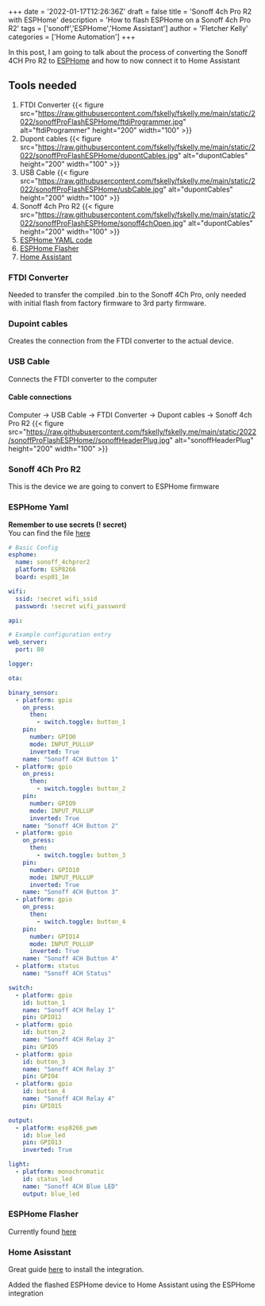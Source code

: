 +++
date = '2022-01-17T12:26:36Z'
draft = false
title = 'Sonoff 4ch Pro R2 with ESPHome'
description = 'How to flash ESPHome on a Sonoff 4ch Pro R2'
tags = ['sonoff','ESPHome','Home Assistant']
author = 'Fletcher Kelly'
categories = ['Home Automation']
+++

In this post, I am going to talk about the process of converting the Sonoff 4CH Pro R2 to [ESPHome](https://esphome.io) and how to now connect it to Home Assistant

## Tools needed

1. FTDI Converter {{< figure src="https://raw.githubusercontent.com/fskelly/fskelly.me/main/static/2022/sonoffProFlashESPHome/ftdiProgrammer.jpg" alt="ftdiProgrammer" height="200" width="100" >}}
1. Dupont cables {{< figure src="https://raw.githubusercontent.com/fskelly/fskelly.me/main/static/2022/sonoffProFlashESPHome/dupontCables.jpg" alt="dupontCables" height="200" width="100" >}}
1. USB Cable {{< figure src="https://raw.githubusercontent.com/fskelly/fskelly.me/main/static/2022/sonoffProFlashESPHome/usbCable.jpg" alt="dupontCables" height="200" width="100" >}}
1. Sonoff 4ch Pro R2 {{< figure src="https://raw.githubusercontent.com/fskelly/fskelly.me/main/static/2022/sonoffProFlashESPHome/sonoff4chOpen.jpg" alt="dupontCables" height="200" width="100" >}}
1. [ESPHome YAML code](/content/posts/2022/sonoff-4ch-pro-esphome/sonoff-pro-4ch-test.yaml)
1. [ESPHome Flasher](https://github.com/esphome/esphome-flasher)
1. [Home Assistant](https://home-assistant.io)

### FTDI Converter

Needed to transfer the compiled .bin to the Sonoff 4Ch Pro, only needed with initial flash from factory firmware to 3rd party firmware.

### Dupoint cables

Creates the connection from the FTDI converter to the actual device.

### USB Cable

Connects the FTDI converter to the computer

#### Cable connections

Computer → USB Cable → FTDI Converter → Dupont cables → Sonoff 4ch Pro R2
{{< figure src="https://raw.githubusercontent.com/fskelly/fskelly.me/main/static/2022/sonoffProFlashESPHome//sonoffHeaderPlug.jpg" alt="sonoffHeaderPlug" height="200" width="100" >}}

### Sonoff 4Ch Pro R2

This is the device we are going to convert to ESPHome firmware

### ESPHome Yaml

**Remember to use secrets (! secret)**  
You can find the file [here](https://github.com/fskelly/fskelly.me/blob/main/content/posts/2022/sonoff-4ch-pro-esphome/sonoff-pro-4ch-test.yaml)

```yml
# Basic Config
esphome:
  name: sonoff_4chpror2
  platform: ESP8266
  board: esp01_1m

wifi:
  ssid: !secret wifi_ssid
  password: !secret wifi_password

api:

# Example configuration entry
web_server:
  port: 80

logger:

ota:

binary_sensor:
  - platform: gpio
    on_press:
      then:
        - switch.toggle: button_1
    pin:
      number: GPIO0
      mode: INPUT_PULLUP
      inverted: True
    name: "Sonoff 4CH Button 1"
  - platform: gpio
    on_press:
      then:
        - switch.toggle: button_2
    pin:
      number: GPIO9
      mode: INPUT_PULLUP
      inverted: True
    name: "Sonoff 4CH Button 2"
  - platform: gpio
    on_press:
      then:
        - switch.toggle: button_3
    pin:
      number: GPIO10
      mode: INPUT_PULLUP
      inverted: True
    name: "Sonoff 4CH Button 3"
  - platform: gpio
    on_press:
      then:
        - switch.toggle: button_4
    pin:
      number: GPIO14
      mode: INPUT_PULLUP
      inverted: True
    name: "Sonoff 4CH Button 4"
  - platform: status
    name: "Sonoff 4CH Status"

switch:
  - platform: gpio
    id: button_1
    name: "Sonoff 4CH Relay 1"
    pin: GPIO12
  - platform: gpio
    id: button_2
    name: "Sonoff 4CH Relay 2"
    pin: GPIO5
  - platform: gpio
    id: button_3
    name: "Sonoff 4CH Relay 3"
    pin: GPIO4
  - platform: gpio
    id: button_4
    name: "Sonoff 4CH Relay 4"
    pin: GPIO15

output:
  - platform: esp8266_pwm
    id: blue_led
    pin: GPIO13
    inverted: True

light:
  - platform: monochromatic
    id: status_led
    name: "Sonoff 4CH Blue LED"
    output: blue_led
```

### ESPHome Flasher

Currently found [here](https://github.com/esphome/ESPHome-Flasher)

### Home Asisstant

Great guide [here](https://esphome.io/guides/getting_started_hassio.html) to install the integration.

Added the flashed ESPHome device to Home Assistant using the ESPHome integration
